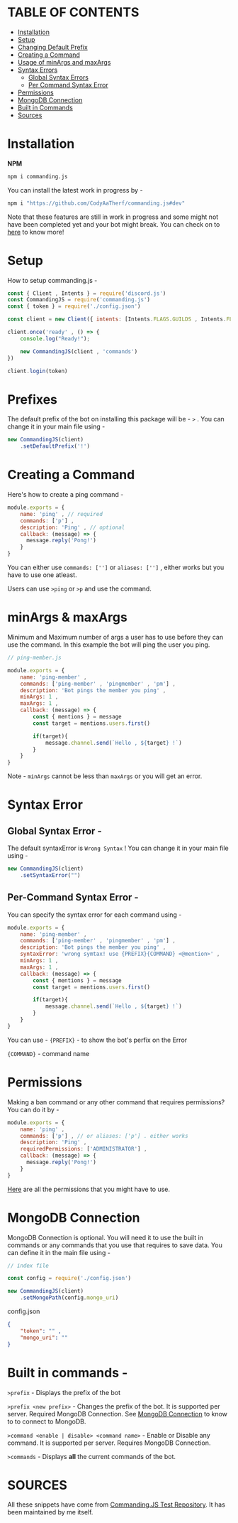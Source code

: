 # TABLE OF CONTENTS

- [Installation](#installation)
- [Setup](#setup)
- [Changing Default Prefix](#prefixes)
- [Creating a Command](#creating-a-command)
- [Usage of minArgs and maxArgs](#minargs--maxargs)
- [Syntax Errors](#syntax-error)
    - [Global Syntax Errors](#global-syntax-error)
    - [Per Command Syntax Error](#per-command-syntax-error)
- [Permissions](#permissions)
- [MongoDB Connection](#mongodb-connection)
- [Built in Commands](#built-in-commands)
- [Sources](#sources)

# Installation

**NPM**
```bash
npm i commanding.js
```

You can install the latest work in progress by -

```bash
npm i "https://github.com/CodyAaTherf/commanding.js#dev"
```

Note that these features are still in work in progress and some might not have been completed yet and your bot might break. You can check on to [here](https://github.com/CodyAaTherf/commandingjs-tests) to know more!

# Setup

How to setup commanding.js -

```js
const { Client , Intents } = require('discord.js')
const CommandingJS = require('commanding.js')
const { token } = require('./config.json')

const client = new Client({ intents: [Intents.FLAGS.GUILDS , Intents.FLAGS.GUILD_MESSAGES] });

client.once('ready' , () => {
    console.log("Ready!");

    new CommandingJS(client , 'commands')
})

client.login(token)
```

# Prefixes

The default prefix of the bot on installing this package will be - `>` .
You can change it in your main file using -

```js
new CommandingJS(client)
    .setDefaultPrefix('!')
```

# Creating a Command

Here's how to create a ping command -

```js
module.exports = {
    name: 'ping' , // required
    commands: ['p'] ,
    description: 'Ping' , // optional
    callback: (message) => {
      message.reply('Pong!')
    }
}
```

You can either use `commands: ['']` or `aliases: ['']` , either works but you have to use one atleast.

Users can use `>ping` or `>p` and use the command.

# minArgs & maxArgs

Minimum and Maximum number of args a user has to use before they can use the command. In this example the bot will ping the user you ping.

```js
// ping-member.js

module.exports = {
    name: 'ping-member' ,
    commands: ['ping-member' , 'pingmember' , 'pm'] ,
    description: 'Bot pings the member you ping' ,
    minArgs: 1 ,
    maxArgs: 1 ,
    callback: (message) => {
        const { mentions } = message
        const target = mentions.users.first()

        if(target){
            message.channel.send(`Hello , ${target} !`)
        }
    }
}
```

Note - `minArgs` cannot be less than `maxArgs` or you will get an error.

# Syntax Error

## Global Syntax Error -

The default syntaxError is `Wrong Syntax` !
You can change it in your main file using -

```js
new CommandingJS(client)
    .setSyntaxError("")
```

## Per-Command Syntax Error -

You can specify the syntax error for each command using -

```js
module.exports = {
    name: 'ping-member' ,
    commands: ['ping-member' , 'pingmember' , 'pm'] ,
    description: 'Bot pings the member you ping' ,
    syntaxError: 'wrong symtax! use {PREFIX}{COMMAND} <@mention>' ,
    minArgs: 1 ,
    maxArgs: 1 ,
    callback: (message) => {
        const { mentions } = message
        const target = mentions.users.first()

        if(target){
            message.channel.send(`Hello , ${target} !`)
        }
    }
}
```

You can use -
`{PREFIX}` - to show the bot's perfix on the Error

`{COMMAND}` - command name

# Permissions

Making a ban command or any other command that requires permissions? You can do it by -

```js
module.exports = {
    name: 'ping' ,
    commands: ['p'] , // or aliases: ['p'] . either works
    description: 'Ping' ,
    requiredPermissions: ['ADMINISTRATOR'] ,
    callback: (message) => {
      message.reply('Pong!')
    }
}
```

[Here](./src/permissions.ts) are all the permissions that you might have to use.

# MongoDB Connection

MongoDB Connection is optional. You will need it to use the built in commands or any commands that you use that requires to save data.
You can define it in the main file using -

```js
// index file

const config = require('./config.json')

new CommandingJS(client)
    .setMongoPath(config.mongo_uri)
```

config.json

```json
{
    "token": "" ,
    "mongo_uri": ""
}
```

# Built in commands -

`>prefix` - Displays the prefix of the bot

`>prefix <new prefix>` - Changes the prefix of the bot. It is supported per server. Required MongoDB Connection. See [MongoDB Connection](#mongodb-connection) to know to to connect to MongoDB.

`>command <enable | disable> <command name>` - Enable or Disable any command. It is supported per server. Requires MongoDB Connection. 

`>commands` - Displays **all** the current commands of the bot.

# SOURCES

All these snippets have come from [Commanding.JS Test Repository](https://github.com/CodyAaTherf/commandingjs-tests). It has been maintained by me itself.